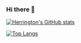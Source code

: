 ### Hi there 👋

[![Herrington's GitHub stats](https://github-readme-stats.vercel.app/api?username=jianxingxuejian)](https://github.com/anuraghazra/github-readme-stats)

[![Top Langs](https://github-readme-stats.vercel.app/api/top-langs/?username=jianxingxuejian&layout=compact)](https://github.com/anuraghazra/github-readme-stats)

<!--
**jianxingxuejian/jianxingxuejian** is a ✨ _special_ ✨ repository because its `README.md` (this file) appears on your GitHub profile.

Here are some ideas to get you started:

- 🔭 I’m currently working on ...
- 🌱 I’m currently learning ...
- 👯 I’m looking to collaborate on ...
- 🤔 I’m looking for help with ...
- 💬 Ask me about ...
- 📫 How to reach me: ...
- 😄 Pronouns: ...
- ⚡ Fun fact: ...
-->
